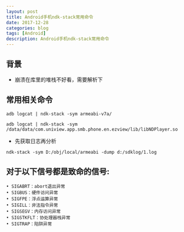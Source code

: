 ```yaml
---
layout: post
title: Android手机ndk-stack常用命令
date: 2017-12-28
categories: blog
tags: [Android]
description: Android手机ndk-stack常用命令
---
```



## 背景

- 崩溃在库里的堆栈不好看，需要解析下

## 常用相关命令
```
adb logcat | ndk-stack -sym armeabi-v7a/
```
```
adb logcat | ndk-stack -sym /data/data/com.uniview.app.smb.phone.en.ezview/lib/libNDPlayer.so
```
- 先获取日志再分析

```
ndk-stack -sym D:/obj/local/armeabi -dump d:/sdklog/1.log
```

## 对于以下信号都是致命的信号:
	• SIGABRT：abort退出异常
	• SIGBUS：硬件访问异常
	• SIGFPE：浮点运算异常
	• SIGILL：非法指令异常
	• SIGSEGV：内存访问异常
	• SIGSTKFLT：协处理器栈异常
	• SIGTRAP：陷阱异常
